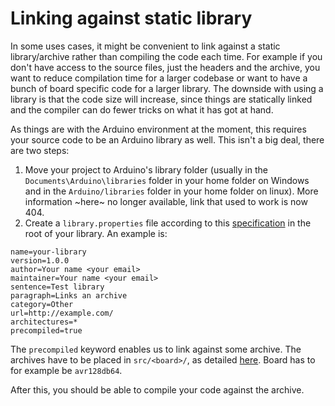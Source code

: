 # Linking against static library

In some uses cases, it might be convenient to link against a static library/archive rather than compiling the code each time. For example if you don't have access to the source files, just the headers and the archive, you want to reduce compilation time for a larger codebase or want to have a bunch of board specific code for a larger library. The downside with using a library is that the code size will increase, since things are statically linked and the compiler can do fewer tricks on what it has got at hand.

As things are with the Arduino environment at the moment, this requires your source code to be an Arduino library as well. This isn't a big deal, there are two steps:

1. Move your project to Arduino's library folder (usually in the `Documents\Arduino\libraries` folder in your home folder on Windows and in the `Arduino/libraries` folder in your home folder on linux). More information ~here~ no longer available, link that used to work is now 404.
2. Create a `library.properties` file according to this [specification](https://arduino.github.io/arduino-cli/latest/library-specification/) in the root of your library. An example is:

```text
name=your-library
version=1.0.0
author=Your name <your email>
maintainer=Your name <your email>
sentence=Test library
paragraph=Links an archive
category=Other
url=http://example.com/
architectures=*
precompiled=true
```

The `precompiled` keyword enables us to link against some archive. The archives have to be placed in `src/<board>/`, as detailed [here](https://arduino.github.io/arduino-cli/latest/library-specification/#precompiled-binaries). Board has to for example be `avr128db64`.

After this, you should be able to compile your code against the archive.
